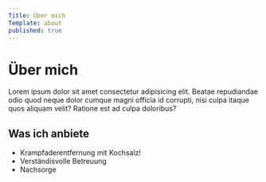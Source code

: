 ```yaml
---
Title: Über mich
Template: about
published: true
---
```


# &Uuml;ber mich

Lorem ipsum dolor sit amet consectetur adipisicing elit. Beatae repudiandae odio quod neque dolor cumque magni officia id corrupti, nisi culpa itaque quos aliquam velit? Ratione est ad culpa doloribus?

## Was ich anbiete

- Krampfaderentfernung mit Kochsalz!
- Verst&auml;ndisvolle Betreuung
- Nachsorge

[]({{site.baseurl}}/02-about/41642993685_f06404741d_k.jpg)
